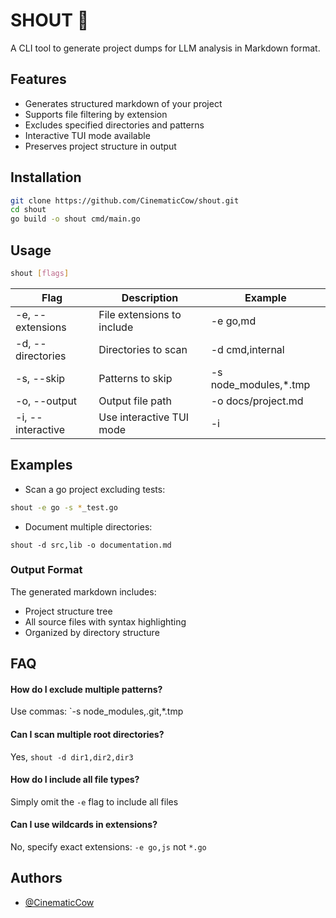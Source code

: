 # SHOUT 📢
A CLI tool to generate project dumps for LLM analysis in Markdown format.

## Features

- Generates structured markdown of your project
- Supports file filtering by extension
- Excludes specified directories and patterns
- Interactive TUI mode available
- Preserves project structure in output
## Installation

```sh
git clone https://github.com/CinematicCow/shout.git
cd shout
go build -o shout cmd/main.go
```
    
## Usage

```sh
shout [flags]
```

| Flag              | Description                | Example               |
|-------------------|----------------------------|-----------------------|
| -e, --extensions  | File extensions to include | -e go,md              |
| -d, --directories | Directories to scan        | -d cmd,internal       |
| -s, --skip        | Patterns to skip           | -s node_modules,*.tmp |
| -o, --output      | Output file path           | -o docs/project.md    |
| -i, --interactive | Use interactive TUI mode   | -i                    |

## Examples
- Scan a go project excluding tests:
```sh
shout -e go -s *_test.go
```
- Document multiple directories:
```
shout -d src,lib -o documentation.md
```

### Output Format
The generated markdown includes:

- Project structure tree
- All source files with syntax highlighting
- Organized by directory structure
## FAQ

#### How do I exclude multiple patterns?

Use commas: `-s node_modules,.git,*.tmp

#### Can I scan multiple root directories?

Yes, `shout -d dir1,dir2,dir3`

#### How do I include all file types?

Simply omit the `-e` flag to include all files

#### Can I use wildcards in extensions?

No, specify exact extensions: `-e go,js` not `*.go`

## Authors

- [@CinematicCow](https://www.github.com/cinematiccow)

